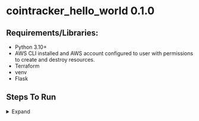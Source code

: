 # cointracker_hello_world 0.1.0

## Requirements/Libraries:

- Python 3.10+
- AWS CLI installed and AWS account configured to user with permissions to create and destroy resources.
- Terraform
- venv
- Flask

</details>

## Steps To Run

<details><summary>Expand</summary>
<p>

</p>
</details>
